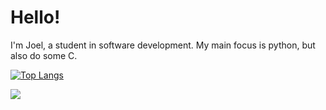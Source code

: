 # Hello!

I'm Joel, a student in software development. 
My main focus is python, but also do some C.

[![Top Langs](https://github-readme-stats.vercel.app/api/top-langs/?username=JoelFrancisco)](https://github.com/JoelFrancisco/github-readme-stats)

[![](https://img.shields.io/badge/Joel_Francisco-blue?style=flat-square&labelColor=blue&logo=linkedin)](https://www.linkedin.com/in/joel-francisco-1430b61a8/)

